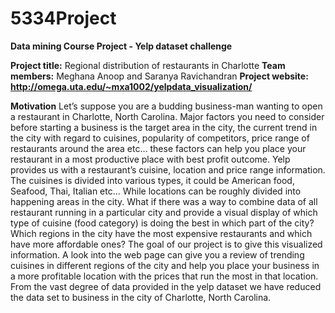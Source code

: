 # 5334Project
<b> Data mining Course Project - Yelp dataset challenge </b>

<b>Project title:</b> Regional distribution of restaurants in Charlotte
<b>Team members:</b> Meghana Anoop and Saranya Ravichandran
<b>Project website: http://omega.uta.edu/~mxa1002/yelpdata_visualization/  </b>

<b>Motivation</b>
Let’s suppose you are a budding business-man wanting to open a restaurant in Charlotte, North Carolina. Major factors you need to consider before starting a business is the target area in the city, the current trend in the city with regard to cuisines, popularity of competitors, price range of restaurants around the area etc… these factors can help you place your restaurant in  a most productive place with best profit outcome. Yelp provides us with a restaurant’s cuisine, location and price range information. The cuisines is divided into various types, it could be American food, Seafood, Thai, Italian etc... While locations can be roughly divided into happening areas in the city. What if there was a way to combine data of all restaurant running in a particular city and provide a visual display of which type of cuisine (food category) is doing the best in which part of the city? Which regions in the city have the most expensive restaurants and which have more affordable ones? The goal of our project is to give this visualized information. A look into the web page can give you a review of trending cuisines in different regions of the city and help you place your business in a more profitable location with the prices that run the most in that location. From the vast degree of data provided in the yelp dataset we have reduced the data set to business in the city of Charlotte, North Carolina.  

